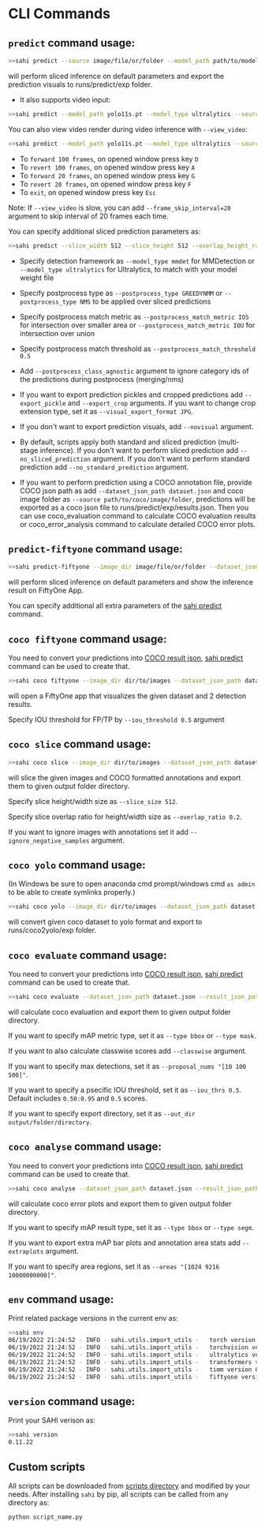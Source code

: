 # CLI Commands

## `predict` command usage:

```bash
>>sahi predict --source image/file/or/folder --model_path path/to/model --model_config_path path/to/config
```

will perform sliced inference on default parameters and export the prediction visuals to runs/predict/exp folder.

- It also supports video input:

```bash
>>sahi predict --model_path yolo11s.pt --model_type ultralytics --source video.mp4
```

You can also view video render during video inference with `--view_video`:

```bash
>>sahi predict --model_path yolo11s.pt --model_type ultralytics --source video.mp4 --view_video
```

- To `forward 100 frames`, on opened window press key `D`
- To `revert 100 frames`, on opened window press key `A`
- To `forward 20 frames`, on opened window press key `G`
- To `revert 20 frames`, on opened window press key `F`
- To `exit`, on opened window press key `Esc`

Note: If `--view_video` is slow, you can add `--frame_skip_interval=20` argument to skip interval of 20 frames each time.

You can specify additional sliced prediction parameters as:

```bash
>>sahi predict --slice_width 512 --slice_height 512 --overlap_height_ratio 0.1 --overlap_width_ratio 0.1 --model_confidence_threshold 0.25 --source image/file/or/folder --model_path path/to/model --model_config_path path/to/config
```

- Specify detection framework as `--model_type mmdet` for MMDetection or `--model_type ultralytics` for Ultralytics, to match with your model weight file

- Specify postprocess type as `--postprocess_type GREEDYNMM` or `--postprocess_type NMS` to be applied over sliced predictions

- Specify postprocess match metric as `--postprocess_match_metric IOS` for intersection over smaller area or `--postprocess_match_metric IOU` for intersection over union

- Specify postprocess match threshold as `--postprocess_match_threshold 0.5`

- Add `--postprocess_class_agnostic` argument to ignore category ids of the predictions during postprocess (merging/nms)

- If you want to export prediction pickles and cropped predictions add `--export_pickle` and `--export_crop` arguments. If you want to change crop extension type, set it as `--visual_export_format JPG`.

- If you don't want to export prediction visuals, add `--novisual` argument.

- By default, scripts apply both standard and sliced prediction (multi-stage inference). If you don't want to perform sliced prediction add `--no_sliced_prediction` argument. If you don't want to perform standard prediction add `--no_standard_prediction` argument.

- If you want to perform prediction using a COCO annotation file, provide COCO json path as add `--dataset_json_path dataset.json` and coco image folder as `--source path/to/coco/image/folder`, predictions will be exported as a coco json file to runs/predict/exp/results.json. Then you can use coco_evaluation command to calculate COCO evaluation results or coco_error_analysis command to calculate detailed COCO error plots.

## `predict-fiftyone` command usage:

```bash
>>sahi predict-fiftyone --image_dir image/file/or/folder --dataset_json_path dataset.json --model_path path/to/model --model_config_path path/to/config
```

will perform sliced inference on default parameters and show the inference result on FiftyOne App.

You can specify additional all extra parameters of the [sahi predict](https://github.com/obss/sahi/blob/main/docs/CLI.md#predict-command-usage) command.

## `coco fiftyone` command usage:

You need to convert your predictions into [COCO result json](https://cocodataset.org/#format-results), [sahi predict](https://github.com/obss/sahi/blob/main/docs/CLI.md#predict-command-usage) command can be used to create that.

```bash
>>sahi coco fiftyone --image_dir dir/to/images --dataset_json_path dataset.json cocoresult1.json cocoresult2.json
```

will open a FiftyOne app that visualizes the given dataset and 2 detection results.

Specify IOU threshold for FP/TP by `--iou_threshold 0.5` argument

## `coco slice` command usage:

```bash
>>sahi coco slice --image_dir dir/to/images --dataset_json_path dataset.json
```

will slice the given images and COCO formatted annotations and export them to given output folder directory.

Specify slice height/width size as `--slice_size 512`.

Specify slice overlap ratio for height/width size as `--overlap_ratio 0.2`.

If you want to ignore images with annotations set it add `--ignore_negative_samples` argument.

## `coco yolo` command usage:

(In Windows be sure to open anaconda cmd prompt/windows cmd `as admin` to be able to create symlinks properly.)

```bash
>>sahi coco yolo --image_dir dir/to/images --dataset_json_path dataset.json  --train_split 0.9
```

will convert given coco dataset to yolo format and export to runs/coco2yolo/exp folder.

## `coco evaluate` command usage:

You need to convert your predictions into [COCO result json](https://cocodataset.org/#format-results), [sahi predict](https://github.com/obss/sahi/blob/main/docs/CLI.md#predict-command-usage) command can be used to create that.

```bash
>>sahi coco evaluate --dataset_json_path dataset.json --result_json_path result.json
```

will calculate coco evaluation and export them to given output folder directory.

If you want to specify mAP metric type, set it as `--type bbox` or `--type mask`.

If you want to also calculate classwise scores add `--classwise` argument.

If you want to specify max detections, set it as `--proposal_nums "[10 100 500]"`.

If you want to specify a psecific IOU threshold, set it as `--iou_thrs 0.5`. Default includes `0.50:0.95` and `0.5` scores.

If you want to specify export directory, set it as `--out_dir output/folder/directory`.

## `coco analyse` command usage:

You need to convert your predictions into [COCO result json](https://cocodataset.org/#format-results), [sahi predict](https://github.com/obss/sahi/blob/main/docs/CLI.md#predict-command-usage) command can be used to create that.

```bash
>>sahi coco analyse --dataset_json_path dataset.json --result_json_path result.json --out_dir output/directory
```

will calculate coco error plots and export them to given output folder directory.

If you want to specify mAP result type, set it as `--type bbox` or `--type segm`.

If you want to export extra mAP bar plots and annotation area stats add `--extraplots` argument.

If you want to specify area regions, set it as `--areas "[1024 9216 10000000000]"`.

## `env` command usage:

Print related package versions in the current env as:

```bash
>>sahi env
06/19/2022 21:24:52 - INFO - sahi.utils.import_utils -   torch version 2.1.2 is available.
06/19/2022 21:24:52 - INFO - sahi.utils.import_utils -   torchvision version 0.16.2 is available.
06/19/2022 21:24:52 - INFO - sahi.utils.import_utils -   ultralytics version 8.3.86 is available.
06/19/2022 21:24:52 - INFO - sahi.utils.import_utils -   transformers version 4.49.0 is available.
06/19/2022 21:24:52 - INFO - sahi.utils.import_utils -   timm version 0.9.1 is available.
06/19/2022 21:24:52 - INFO - sahi.utils.import_utils -   fiftyone version 0.14.2 is available.
```

## `version` command usage:

Print your SAHI verison as:

```bash
>>sahi version
0.11.22
```

## Custom scripts

All scripts can be downloaded from [scripts directory](https://github.com/obss/sahi/main/cli/sahi/scripts) and modified by your needs. After installing `sahi` by pip, all scripts can be called from any directory as:

```bash
python script_name.py
```
